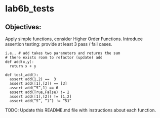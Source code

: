 # lab6b_tests

## Objectives:
Apply simple functions, consider Higher Order Functions.
Introduce assertion testing: provide at least 3 pass / fail cases.
```
i.e., # add takes two parameters and returns the sum
# there exists room to refactor (update) add
def add(x,y):
  return x + y

def test_add():
  assert add(1,2) ==  3
  assert add([1],[2]) == [3]
  assert add(“5”,1) == 6 
  assert add(True,False) != 2
  assert add([1],[2]) != [1,2]
  assert add(“5”, “1”) != “51”
```
TODO: Update this README.md file with instructions about each function.

